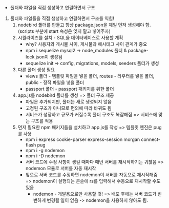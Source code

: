* 폴더와 파일을 직접 생성하고 연결하면서 구조

1. 폴더와 파일들을 직접 생성하고 연결하면서 구조를 익힘!
    1. nodebird 폴더를 만들고 항상 package.json을 제일 먼저 생성해야 함. (scripts 부분에 start 속성은 잊지 말고 넣어주자)
    2. 시퀄라이즈를 설치 - SQL을 데이터베이스로 사용할 계획 
        * why? 사용자와 게시물 사이, 게시물과 해시태그 사이 관계가 중요
        * npm i sequelize mysql2 -> node_modules 폴더 & package-lock.json이 생성됨 
        * sequelize init => config, migrations, models, seeders 폴더가 생성 
    3. 다른 폴더 생성 필요 
        * views 폴더 - 템플릿 파일을 넣을 폴더, routes - 라우터를 넣을 폴더, public - 정적 파일을 넣을 폴더 
        * passport 폴더 - passport 패키지를 위한 폴더 
    4. app.js를 nodebird 폴더를 생성 => 폴더 구조 제공
        * 파일은 추가되지만, 폴더는 새로 생성되지 않음 
        * 고정된 구조가 아니므로 편의에 따라 바꿔도 됨 
        * 서비스가 성장하고 규모가 커질수록 폴더 구조도 복잡해짐 => 서비스에 맞는 구조를 적용
    5. 먼저 필요한 npm 패키지들을 설치하고 app.js를 작성 => 템플릿 엔진은 pug를 사용
        * npm i express cookie-parser express-session morgan connect-flash pug
        * npm i -g nodemon
        * npm i -D nodemon
        * 서버 코드에 수정 사항이 생길 때마다 매번 서버를 재시작하기는 귀찮음 => nodemon 모듈로 서버를 자동 재시작 
        * 앞으로 서버 코드를 수정하면 nodemon이 서버를 자동으로 재시작해줌 => nodemon이 실행되는 콘솔에 rs를 입력해서 수동으로 재시작할 수도 있음 
            * nodemon - 개발용으로만 사용할 것! => 배포 후에는 서버 코드가 빈번하게 변경될 일이 없음 -> nodemon을 사용하지 않아도 됨.
        

        
